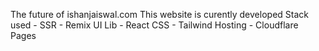 The future of ishanjaiswal.com
This website is curently developed
Stack used -
SSR - Remix
UI Lib - React
CSS - Tailwind
Hosting - Cloudflare Pages